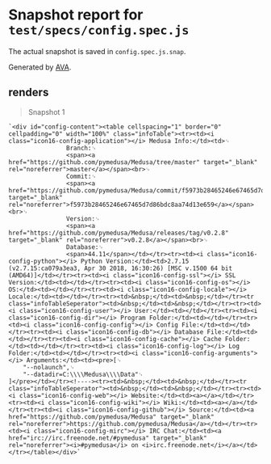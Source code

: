 # Snapshot report for `test/specs/config.spec.js`

The actual snapshot is saved in `config.spec.js.snap`.

Generated by [AVA](https://ava.li).

## renders

> Snapshot 1

    `<div id="config-content"><table cellspacing="1" border="0" cellpadding="0" width="100%" class="infoTable"><tr><td><i class="icon16-config-application"></i> Medusa Info:</td><td>␊
                    Branch:␊
                    <span><a href="https://github.com/pymedusa/Medusa/tree/master" target="_blank" rel="noreferrer">master</a></span><br>␊
                    Commit:␊
                    <span><a href="https://github.com/pymedusa/Medusa/commit/f5973b28465246e67465d7d86bdc8aa74d13e659" target="_blank" rel="noreferrer">f5973b28465246e67465d7d86bdc8aa74d13e659</a></span><br>␊
                    Version:␊
                    <span><a href="https://github.com/pymedusa/Medusa/releases/tag/v0.2.8" target="_blank" rel="noreferrer">v0.2.8</a></span><br>␊
                    Database:␊
                    <span>44.11</span></td></tr><tr><td><i class="icon16-config-python"></i> Python Version:</td><td>2.7.15 (v2.7.15:ca079a3ea3, Apr 30 2018, 16:30:26) [MSC v.1500 64 bit (AMD64)]</td></tr><tr><td><i class="icon16-config-ssl"></i> SSL Version:</td><td></td></tr><tr><td><i class="icon16-config-os"></i> OS:</td><td></td></tr><tr><td><i class="icon16-config-locale"></i> Locale:</td><td></td></tr><tr><td>&nbsp;</td><td>&nbsp;</td></tr><tr class="infoTableSeperator"><td>&nbsp;</td><td>&nbsp;</td></tr><tr><td><i class="icon16-config-user"></i> User:</td><td></td></tr><tr><td><i class="icon16-config-dir"></i> Program Folder:</td><td></td></tr><tr><td><i class="icon16-config-config"></i> Config File:</td><td></td></tr><tr><td><i class="icon16-config-db"></i> Database File:</td><td></td></tr><tr><td><i class="icon16-config-cache"></i> Cache Folder:</td><td></td></tr><tr><td><i class="icon16-config-log"></i> Log Folder:</td><td></td></tr><tr><td><i class="icon16-config-arguments"></i> Arguments:</td><td><pre>[␊
        "--nolaunch",␊
        "--datadir=C:\\\\Medusa\\\\Data"␊
    ]</pre></td></tr><!----><tr><td>&nbsp;</td><td>&nbsp;</td></tr><tr class="infoTableSeperator"><td>&nbsp;</td><td>&nbsp;</td></tr><tr><td><i class="icon16-config-web"></i> Website:</td><td><a></a></td></tr><tr><td><i class="icon16-config-wiki"></i> Wiki:</td><td><a></a></td></tr><tr><td><i class="icon16-config-github"></i> Source:</td><td><a href="https://github.com/pymedusa/Medusa" target="_blank" rel="noreferrer">https://github.com/pymedusa/Medusa</a></td></tr><tr><td><i class="icon16-config-mirc"></i> IRC Chat:</td><td><a href="irc://irc.freenode.net/#pymedusa" target="_blank" rel="noreferrer"><i>#pymedusa</i> on <i>irc.freenode.net</i></a></td></tr></table></div>`
